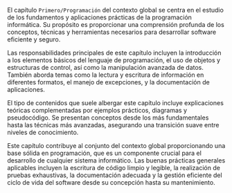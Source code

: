 El capítulo `Primero/Programación` del contexto global se centra en el estudio de los fundamentos y aplicaciones prácticas de la programación informática. Su propósito es proporcionar una comprensión profunda de los conceptos, técnicas y herramientas necesarios para desarrollar software eficiente y seguro.

Las responsabilidades principales de este capítulo incluyen la introducción a los elementos básicos del lenguaje de programación, el uso de objetos y estructuras de control, así como la manipulación avanzada de datos. También aborda temas como la lectura y escritura de información en diferentes formatos, el manejo de excepciones, y la documentación de aplicaciones.

El tipo de contenidos que suele albergar este capítulo incluye explicaciones teóricas complementadas por ejemplos prácticos, diagramas y pseudocódigo. Se presentan conceptos desde los más fundamentales hasta las técnicas más avanzadas, asegurando una transición suave entre niveles de conocimiento.

Este capítulo contribuye al conjunto del contexto global proporcionando una base sólida en programación, que es un componente crucial para el desarrollo de cualquier sistema informático. Las buenas prácticas generales aplicables incluyen la escritura de código limpio y legible, la realización de pruebas exhaustivas, la documentación adecuada y la gestión eficiente del ciclo de vida del software desde su concepción hasta su mantenimiento.
